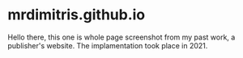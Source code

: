 # mrdimitris.github.io
Hello there, this one is whole page screenshot from my past work, a publisher's website.
The implamentation took place in 2021.
